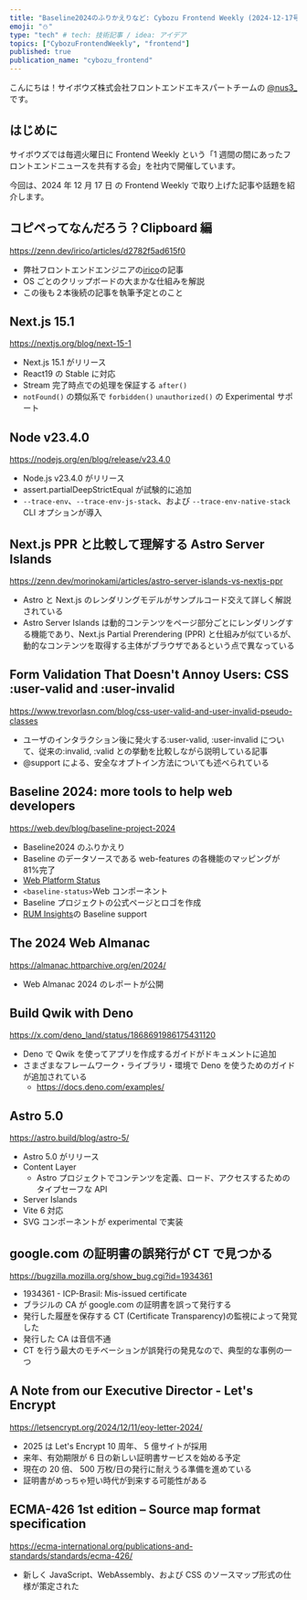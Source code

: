 ```yaml
---
title: "Baseline2024のふりかえりなど: Cybozu Frontend Weekly (2024-12-17号)"
emoji: "⛄️"
type: "tech" # tech: 技術記事 / idea: アイデア
topics: ["CybozuFrontendWeekly", "frontend"]
published: true
publication_name: "cybozu_frontend"
---
```


こんにちは！サイボウズ株式会社フロントエンドエキスパートチームの [@nus3\_](https://twitter.com/nus3_) です。

## はじめに

サイボウズでは毎週火曜日に Frontend Weekly という「1 週間の間にあったフロントエンドニュースを共有する会」を社内で開催しています。

今回は、2024 年 12 月 17 日 の Frontend Weekly で取り上げた記事や話題を紹介します。

## コピペってなんだろう？Clipboard 編

https://zenn.dev/irico/articles/d2782f5ad615f0

- 弊社フロントエンドエンジニアの[irico](https://x.com/poyoyofever)の記事
- OS ごとのクリップボードの大まかな仕組みを解説
- この後も２本後続の記事を執筆予定とのこと

## Next.js 15.1

https://nextjs.org/blog/next-15-1

- Next.js 15.1 がリリース
- React19 の Stable に対応
- Stream 完了時点での処理を保証する `after()`
- `notFound()` の類似系で `forbidden()` `unauthorized()` の Experimental サポート

## Node v23.4.0

https://nodejs.org/en/blog/release/v23.4.0

- Node.js v23.4.0 がリリース
- assert.partialDeepStrictEqual が試験的に追加
- `--trace-env`、`--trace-env-js-stack`、および `--trace-env-native-stack` CLI オプションが導入

## Next.js PPR と比較して理解する Astro Server Islands

https://zenn.dev/morinokami/articles/astro-server-islands-vs-nextjs-ppr

- Astro と Next.js のレンダリングモデルがサンプルコード交えて詳しく解説されている
- Astro Server Islands は動的コンテンツをページ部分ごとにレンダリングする機能であり、Next.js Partial Prerendering (PPR) と仕組みが似ているが、動的なコンテンツを取得する主体がブラウザであるという点で異なっている

## Form Validation That Doesn't Annoy Users: CSS :user-valid and :user-invalid

https://www.trevorlasn.com/blog/css-user-valid-and-user-invalid-pseudo-classes

- ユーザのインタラクション後に発火する:user-valid, :user-invalid について、従来の:invalid, :valid との挙動を比較しながら説明している記事
- @support による、安全なオプトイン方法についても述べられている

## Baseline 2024: more tools to help web developers

https://web.dev/blog/baseline-project-2024

- Baseline2024 のふりかえり
- Baseline のデータソースである web-features の各機能のマッピングが 81%完了
- [Web Platform Status](https://webstatus.dev/)
- `<baseline-status>`Web コンポーネント
- Baseline プロジェクトの公式ページとロゴを作成
- [RUM Insights](https://rumarchive.com/insights/)の Baseline support

## The 2024 Web Almanac

https://almanac.httparchive.org/en/2024/

- Web Almanac 2024 のレポートが公開

## Build Qwik with Deno

https://x.com/deno_land/status/1868691986175431120

- Deno で Qwik を使ってアプリを作成するガイドがドキュメントに追加
- さまざまなフレームワーク・ライブラリ・環境で Deno を使うためのガイドが追加されている
  - https://docs.deno.com/examples/

## Astro 5.0

https://astro.build/blog/astro-5/

- Astro 5.0 がリリース
- Content Layer
  - Astro プロジェクトでコンテンツを定義、ロード、アクセスするためのタイプセーフな API
- Server Islands
- Vite 6 対応
- SVG コンポーネントが experimental で実装

## google.com の証明書の誤発行が CT で見つかる

https://bugzilla.mozilla.org/show_bug.cgi?id=1934361

- 1934361 - ICP-Brasil: Mis-issued certificate
- ブラジルの CA が google.com の証明書を誤って発行する
- 発行した履歴を保存する CT (Certificate Transparency)の監視によって発覚した
- 発行した CA は音信不通
- CT を行う最大のモチベーションが誤発行の発見なので、典型的な事例の一つ

## A Note from our Executive Director - Let's Encrypt

https://letsencrypt.org/2024/12/11/eoy-letter-2024/

- 2025 は Let's Encrypt 10 周年、 5 億サイトが採用
- 来年、有効期限が 6 日の新しい証明書サービスを始める予定
- 現在の 20 倍、 500 万枚/日の発行に耐えうる準備を進めている
- 証明書がめっちゃ短い時代が到来する可能性がある

## ECMA-426 1st edition – Source map format specification

https://ecma-international.org/publications-and-standards/standards/ecma-426/

- 新しく JavaScript、WebAssembly、および CSS のソースマップ形式の仕様が策定された
